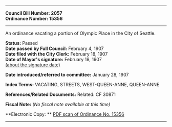 * * * * *  
  
**Council Bill Number: [](#h0)[](#h2)2057**   
**Ordinance Number: 15356**  
  
* * * * *  
  
An ordinance vacating a portion of Olympic Place in the City of Seattle.  
  
**Status:** Passed   
**Date passed by Full Council:** February 4, 1907   
**Date filed with the City Clerk:** February 18, 1907   
**Date of Mayor's signature:** February 18, 1907   
[(about the signature date)](/~public/approvaldate.htm)   
  
  
**Date introduced/referred to committee:** January 28, 1907   
  
**Index Terms:** VACATING, STREETS, WEST-QUEEN-ANNE, QUEEN-ANNE  
  
**References/Related Documents:** Related: CF 30871  
  
**Fiscal Note:** *(No fiscal note available at this time)*  
  
**Electronic Copy: ** [PDF scan of Ordinance No. 15356](/~archives/Ordinances/Ord_15356.pdf)  
  
* * * * *  
